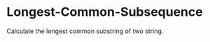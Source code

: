 Longest-Common-Subsequence
==========================

Calculate the longest common substring of two string.
